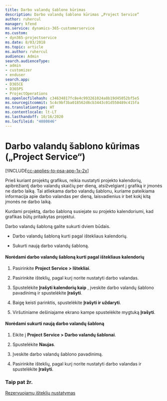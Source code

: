```yaml
---
title: Darbo valandų šablono kūrimas
description: Darbo valandų šablono kūrimas „Project Service“
author: ruhercul
manager: kfend
ms.service: dynamics-365-customerservice
ms.custom:
- dyn365-projectservice
ms.date: 8/03/2018
ms.topic: article
ms.author: ruhercul
audience: Admin
search.audienceType:
- admin
- customizer
- enduser
search.app:
- D365CE
- D365PS
- ProjectOperations
ms.openlocfilehash: c34634817fc8e4c993261024a8b19d45052bf5e5
ms.sourcegitcommit: 5c4c9bf3ba018562d6cb3443c01d550489c415fa
ms.translationtype: HT
ms.contentlocale: lt-LT
ms.lasthandoff: 10/16/2020
ms.locfileid: "4080846"
---
```

# <a name="create-a-work-hours-template-project-service"></a>Darbo valandų šablono kūrimas („Project Service“)

[!INCLUDE[cc-applies-to-psa-app-1x-2x](../includes/cc-applies-to-psa-app-1x-2x.md)]

Prieš kuriant projektų grafikus, reikia nustatyti projekto kalendorių, apibrėžiantį darbo valandų skaičių per dieną, atsižvelgiant į grafiką ir įmonės ne darbo laiką. Tai atliekama darbo valandų šablonu, kuriame pateikiama informacija apie darbo valandas per dieną, laisvadienius ir bet kokį kitą įmonės ne darbo laiką.  
  
 Kurdami projektą, darbo šabloną susiejate su projekto kalendoriumi, kad grafikas būtų pritaikytas projektui.  
  
 Darbo valandų šabloną galite sukurti dviem būdais.  
  
-   Darbo valandų šabloną kurti pagal ištekliaus kalendorių.  
  
-   Sukurti naują darbo valandų šabloną.  
  
#### <a name="to-create-a-work-hours-template-based-on-a-resources-calendar"></a>Norėdami darbo valandų šabloną kurti pagal ištekliaus kalendorių  
  
1.  Pasirinkite **Project Service > Ištekliai**.  
  
2.  Pasirinkite išteklių, pagal kurį norite nustatyti darbo valandas.  
  
3.  Spustelėkite **Įrašyti kalendorių kaip** , įveskite darbo valandų šablono pavadinimą ir spustelėkite **Įrašyti**.  
  
4.  Baigę keisti parinktis, spustelėkite **Įrašyti ir uždaryti**.  
  
5.  Viršutiniame dešiniajame ekrano kampe spustelėkite mygtuką **Įrašyti**.  
  
#### <a name="to-create-a-new-work-hours-template"></a>Norėdami sukurti naują darbo valandų šabloną  
  
1.  Eikite į **Project Service > Darbo valandų šablonai**.  
  
2.  Spustelėkite **Naujas**.  
  
3.  Įveskite darbo valandų šablono pavadinimą.  
  
4.  Pasirinkite išteklių, pagal kurį norite nustatyti darbo valandas ir spustelėkite **Įrašyti**.  
  
### <a name="see-also"></a>Taip pat žr.  
 [Rezervuojamų išteklių nustatymas](../psa/set-up-resources.md)
